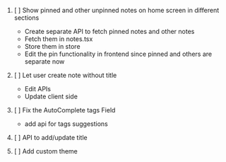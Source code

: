 1. [ ] Show pinned and other unpinned notes on home screen in different sections

    - Create separate API to fetch pinned notes and other notes
    - Fetch them in notes.tsx
    - Store them in store
    - Edit the pin functionality in frontend since pinned and others are separate now

2. [ ] Let user create note without title

    - Edit APIs
    - Update client side

3. [ ] Fix the AutoComplete tags Field
    - add api for tags suggestions
4. [ ] API to add/update title
5. [ ] Add custom theme 
